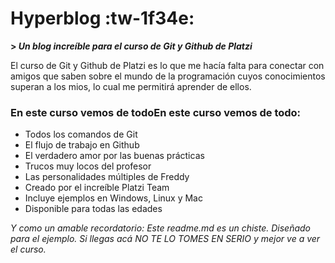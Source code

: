 # Hyperblog  :tw-1f34e:
**> *Un blog increíble para el curso de Git y Github de Platzi***

El curso de Git y Github de Platzi es lo que me hacía falta para conectar con amigos que saben sobre el mundo de la programación cuyos conocimientos superan a los mios, lo cual me permitirá aprender de ellos.

### **En este curso vemos de todoEn este curso vemos de todo:**
- Todos los comandos de Git
- El flujo de trabajo en Github
- El verdadero amor por las buenas prácticas
- Trucos muy locos del profesor
- Las personalidades múltiples de Freddy
-  Creado por el increíble Platzi Team
- Incluye ejemplos en Windows, Linux y Mac
- Disponible para todas las edades


*Y como un amable recordatorio: Este readme.md es un chiste. Diseñado para el ejemplo. Si llegas acá NO TE LO TOMES EN SERIO y mejor ve a ver el curso.*
